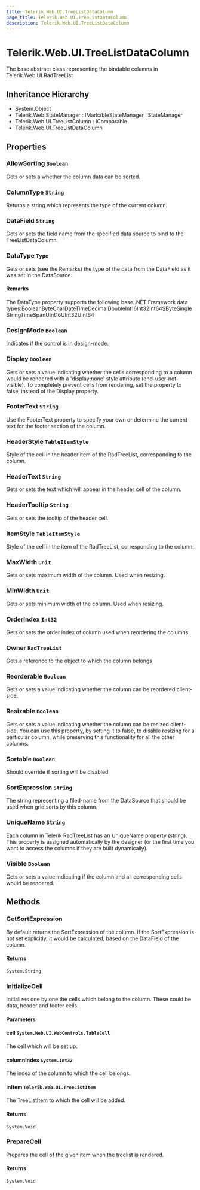 ```yaml
---
title: Telerik.Web.UI.TreeListDataColumn
page_title: Telerik.Web.UI.TreeListDataColumn
description: Telerik.Web.UI.TreeListDataColumn
---
```


# Telerik.Web.UI.TreeListDataColumn

The base abstract class representing the bindable columns in Telerik.Web.UI.RadTreeList

## Inheritance Hierarchy

* System.Object
* Telerik.Web.StateManager : IMarkableStateManager, IStateManager
* Telerik.Web.UI.TreeListColumn : IComparable
* Telerik.Web.UI.TreeListDataColumn

## Properties

###  AllowSorting `Boolean`

Gets or sets a whether the column data can be sorted.

###  ColumnType `String`

Returns a string which represents the type of the current column.

###  DataField `String`

Gets or sets the field name from the specified data source to bind to the TreeListDataColumn.

###  DataType `Type`

Gets or sets (see the Remarks) the type of the data from the DataField as it
                was set in the DataSource.

#### Remarks
The DataType property supports the following base .NET Framework data
                types:BooleanByteCharDateTimeDecimalDoubleInt16Int32Int64SByteSingleStringTimeSpanUInt16UInt32UInt64

###  DesignMode `Boolean`

Indicates if the control is in design-mode.

###  Display `Boolean`

Gets or sets a value indicating whether the cells corresponding to a column would be rendered with a 'display:none' style attribute (end-user-not-visible).
            To completely prevent cells from rendering, set the  property to false, instead of the Display property.

###  FooterText `String`

Use the FooterText property to specify your own or determine the current
            text for the footer section of the column.

###  HeaderStyle `TableItemStyle`

Style of the cell in the header item of the RadTreeList, corresponding to the column.

###  HeaderText `String`

Gets or sets the text which will appear in the header cell of the column.

###  HeaderTooltip `String`

Gets or sets the tooltip of the header cell.

###  ItemStyle `TableItemStyle`

Style of the cell in the item of the RadTreeList, corresponding to the column.

###  MaxWidth `Unit`

Gets or sets maximum width of the column. Used when resizing.

###  MinWidth `Unit`

Gets or sets minimum width of the column. Used when resizing.

###  OrderIndex `Int32`

Gets or sets the order index of column used when reordering the columns.

###  Owner `RadTreeList`

Gets a reference to the  object
            to which the column belongs

###  Reorderable `Boolean`

Gets or sets a value indicating whether the column can be reordered client-side.

###  Resizable `Boolean`

Gets or sets a value indicating whether the column can be resized client-side.
            You can use this property, by setting it to false, to disable resizing for a particular
            column, while preserving this functionality for all the other columns.

###  Sortable `Boolean`

Should override if sorting will be disabled

###  SortExpression `String`

The string representing a filed-name from the DataSource that should be used when grid sorts by this column.

###  UniqueName `String`

Each column in Telerik RadTreeList has an UniqueName
            property (string). This property is assigned automatically by the designer (or the
            first time you want to access the columns if they are built dynamically).

###  Visible `Boolean`

Gets or sets a value indicating if the column and all corresponding cells would be rendered.

## Methods

###  GetSortExpression

By default returns the SortExpression of the column. If the SortExpression is not set explicitly, it would be calculated, based on the
            DataField of the column.

#### Returns

`System.String` 

###  InitializeCell

Initializes one by one the cells which belong to the column. 
            These could be data, header and footer cells.

#### Parameters

#### cell `System.Web.UI.WebControls.TableCell`

The cell which will be set up.

#### columnIndex `System.Int32`

The index of the column to which the cell belongs.

#### inItem `Telerik.Web.UI.TreeListItem`

The TreeListItem to which the cell will be added.

#### Returns

`System.Void` 

###  PrepareCell

Prepares the cell of the given item when the treelist is rendered.

#### Returns

`System.Void` 

